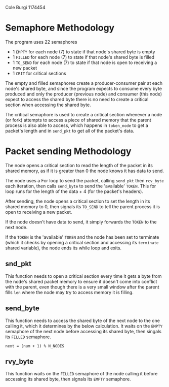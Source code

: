 Cole Burgi 1174454

# Semaphore Methodology
The program uses 22 semaphores
- 1 `EMPTY` for each node (7) to state if that node's shared byte is empty
- 1 `FILLED` for each node (7) to state if that node's shared byte is filled
- 1 `TO_SEND` for each node (7) to state if that node is open to receiving a new packet
- 1 `CRIT` for critical sections

The empty and filled semaphores create a producer-consumer pair at each node's shared byte, and since the program expects to consume every byte produced and only the producer (previous node) and consumer (this node) expect to access the shared byte there is no need to create a critical section when accessing the shared byte.

The critical semaphore is used to create a critical section whenever a node (or fork) attempts to access a piece of shared memory that the parent process is also able to access, which happens in `token_node` to get a packet's length and in `send_pkt` to get all of the packet's data.

# Packet sending Methodology
The node opens a critical section to read the length of the packet in its shared memory, as if it is greater than 0 the node knows it has data to send.

The node uses a For loop to send the packet, calling `send_pkt` then `rcv_byte` each iteration, then calls `send_byte` to send the 'available' `TOKEN`. This for loop runs for the length of the data + 4 (for the packet's headers). 

After sending, the node opens a critical section to set the length in its shared memory to 0, then signals its `TO_SEND` to tell the parent process it is open to receiving a new packet.

If the node doesn't have data to send, it simply forwards the `TOKEN` to the next node.

If the `TOKEN` is the 'available' `TOKEN` and the node has been set to terminate (which it checks by opening a critical section and accessing its `terminate` shared variable), the node ends its while loop and exits.

## snd_pkt
This function needs to open a critical section every time it gets a byte from the node's shared packet memory to ensure it doesn't come into conflict with the parent, even though there is a very small window after the parent fills `len` where the node may try to access memory it is filling.

## send_byte
This function needs to access the shared byte of the next node to the one calling it, which it determines by the below calculation. It waits on the `EMPTY` semaphore of the next node before accessing its shared byte, then singals its `FILLED` semaphore.

`next = (num + 1) % N_NODES`

## rvy_byte
This function waits on the `FILLED` semaphore of the node calling it before accessing its shared byte, then signals its `EMPTY` semaphore.